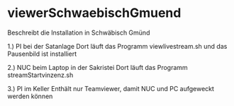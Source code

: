 # viewerSchwaebischGmuend
Beschreibt die Installation in Schwäbisch Gmünd

1.) PI bei der Satanlage
Dort läuft das Programm viewlivestream.sh und das Pausenbild ist installiert

2.) NUC beim Laptop in der Sakristei
Dort läuft das Programm streamStartvinzenz.sh

3.) PI im Keller
Enthält nur Teamviewer, damit NUC und PC aufgeweckt werden können
